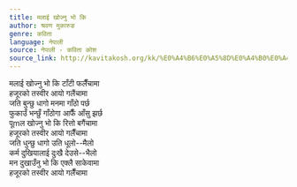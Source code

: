 ```yaml
---
title: मलाई खोज्नु भो कि
author: श्रवण मुकारुङ
genre: कविता
language: नेपाली
source: नेपाली - कविता कोश
source_link: http://kavitakosh.org/kk/%E0%A4%B6%E0%A5%8D%E0%A4%B0%E0%A4%B5%E0%A4%A3_%E0%A4%AE%E0%A5%81%E0%A4%95%E0%A4%BE%E0%A4%B0%E0%A5%81%E0%A4%99
---
```


मलाई खोज्नु भो कि टाँटी फलैँचामा  
हजूरको तस्वीर आयो गलैंचामा  
जति बुन्छु धागो मनमा गाँठो पर्छ  
फुकाउँ भन्छुँ गाँठोगा आफैँ आँसु झर्छ  
पूmल खोज्नु भो कि रित्तो बगैंचामा  
हजूरको तस्वीर आयो गलैँचामा  
जति धुन्छु धागो उति धूलो--मैलो  
कर्म दुखियालाई दुःखै देउसे--भैलो  
मन दुखाउँनु भो कि एक्लै साकेवामा  
हजूरको तस्वीर आयो गलैँचामा

